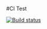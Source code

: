 #CI Test

[![Build status](https://ci.appveyor.com/api/projects/status/kdr8u42jvd5fb1jx?svg=true)](https://ci.appveyor.com/project/Stimul88/promises)